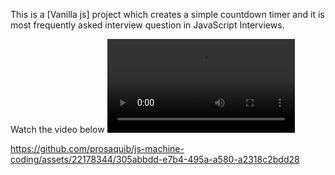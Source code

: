 This is a [Vanilla js] project which creates a simple countdown timer and it is most frequently asked interview question in JavaScript Interviews.

Watch the video below
![Countdown timer](./public/assets/countdownTImer.mp4)


https://github.com/prosaquib/js-machine-coding/assets/22178344/305abbdd-e7b4-495a-a580-a2318c2bdd28

